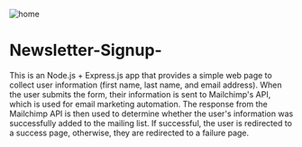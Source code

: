 ![home](https://user-images.githubusercontent.com/71803829/218185251-9e55d986-8d39-45fa-810e-44ac75127172.png)

# Newsletter-Signup-

This is an Node.js + Express.js app that provides a simple web page to collect user information (first name, last name, and email address). When the user submits the form, their information is sent to Mailchimp's API, which is used for email marketing automation. The response from the Mailchimp API is then used to determine whether the user's information was successfully added to the mailing list. If successful, the user is redirected to a success page, otherwise, they are redirected to a failure page. 
